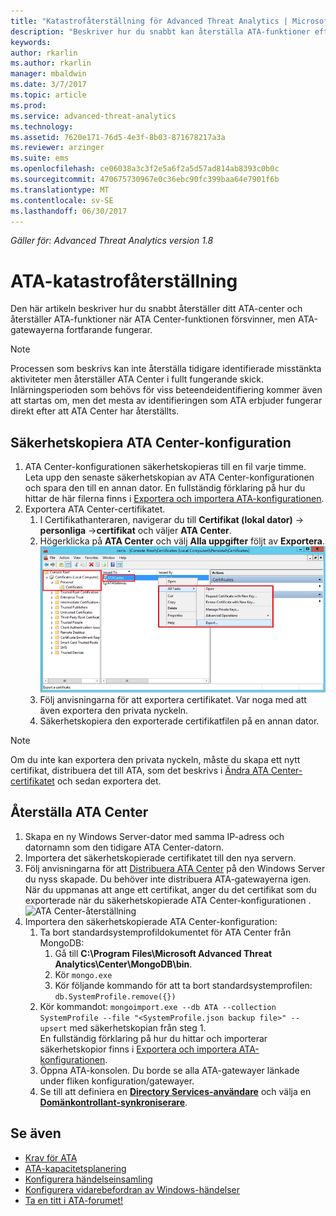 ```yaml
---
title: "Katastrofåterställning för Advanced Threat Analytics | Microsoft Docs"
description: "Beskriver hur du snabbt kan återställa ATA-funktioner efter en katastrof"
keywords: 
author: rkarlin
ms.author: rkarlin
manager: mbaldwin
ms.date: 3/7/2017
ms.topic: article
ms.prod: 
ms.service: advanced-threat-analytics
ms.technology: 
ms.assetid: 7620e171-76d5-4e3f-8b03-871678217a3a
ms.reviewer: arzinger
ms.suite: ems
ms.openlocfilehash: ce06038a3c3f2e5a6f2a5d57ad814ab8393c0b0c
ms.sourcegitcommit: 470675730967e0c36ebc90fc399baa64e7901f6b
ms.translationtype: MT
ms.contentlocale: sv-SE
ms.lasthandoff: 06/30/2017
---
```

*Gäller för: Advanced Threat Analytics version 1.8*



# <a name="ata-disaster-recovery"></a>ATA-katastrofåterställning
Den här artikeln beskriver hur du snabbt återställer ditt ATA-center och återställer ATA-funktioner när ATA Center-funktionen försvinner, men ATA-gatewayerna fortfarande fungerar. 

>[!NOTE]
> Processen som beskrivs kan inte återställa tidigare identifierade misstänkta aktiviteter men återställer ATA Center i fullt fungerande skick. Inlärningsperioden som behövs för viss beteendeidentifiering kommer även att startas om, men det mesta av identifieringen som ATA erbjuder fungerar direkt efter att ATA Center har återställts. 

## <a name="back-up-your-ata-center-configuration"></a>Säkerhetskopiera ATA Center-konfiguration

1. ATA Center-konfigurationen säkerhetskopieras till en fil varje timme. Leta upp den senaste säkerhetskopian av ATA Center-konfigurationen och spara den till en annan dator. En fullständig förklaring på hur du hittar de här filerna finns i [Exportera och importera ATA-konfigurationen](/advanced-threat-analytics/deploy-use/ata-configuration-file). 
2. Exportera ATA Center-certifikatet.
    1. I Certifikathanteraren, navigerar du till **Certifikat (lokal dator)** -> **personliga** ->**certifikat** och väljer **ATA Center**.
    2. Högerklicka på **ATA Center** och välj **Alla uppgifter** följt av **Exportera**. 
     ![ATA Center-certifikat](media/ata-center-cert.png)
    3. Följ anvisningarna för att exportera certifikatet. Var noga med att även exportera den privata nyckeln.
    4. Säkerhetskopiera den exporterade certifikatfilen på en annan dator.

  > [!NOTE] 
  > Om du inte kan exportera den privata nyckeln, måste du skapa ett nytt certifikat, distribuera det till ATA, som det beskrivs i [Ändra ATA Center-certifikatet](/advanced-threat-analytics/deploy-use/modifying-ata-config-centercert) och sedan exportera det. 

## <a name="recover-your-ata-center"></a>Återställa ATA Center

1. Skapa en ny Windows Server-dator med samma IP-adress och datornamn som den tidigare ATA Center-datorn.
4. Importera det säkerhetskopierade certifikatet till den nya servern.
5. Följ anvisningarna för att [Distribuera ATA Center](/advanced-threat-analytics/deploy-use/install-ata-step1) på den Windows Server du nyss skapade. Du behöver inte distribuera ATA-gatewayerna igen. När du uppmanas att ange ett certifikat, anger du det certifikat som du exporterade när du säkerhetskopierade ATA Center-konfigurationen . 
![ATA Center-återställning](media/disaster-recovery-deploymentss.png)
6. Importera den säkerhetskopierade ATA Center-konfiguration:
    1. Ta bort standardsystemprofildokumentet för ATA Center från MongoDB: 
        1. Gå till **C:\Program Files\Microsoft Advanced Threat Analytics\Center\MongoDB\bin**. 
        2. Kör `mongo.exe` 
        3. Kör följande kommando för att ta bort standardsystemprofilen: `db.SystemProfile.remove({})`
    2. Kör kommandot: `mongoimport.exe --db ATA --collection SystemProfile --file "<SystemProfile.json backup file>" --upsert` med säkerhetskopian från steg 1.</br>
    En fullständig förklaring på hur du hittar och importerar säkerhetskopior finns i [Exportera och importera ATA-konfigurationen](/advanced-threat-analytics/deploy-use/ata-configuration-file). 
    3. Öppna ATA-konsolen. Du borde se alla ATA-gatewayer länkade under fliken konfiguration/gatewayer. 
    5. Se till att definiera en [**Directory Services-användare**](/advanced-threat-analytics/deploy-use/install-ata-step2) och välja en [**Domänkontrollant-synkroniserare**](/advanced-threat-analytics/deploy-use/install-ata-step5). 






## <a name="see-also"></a>Se även
- [Krav för ATA](/advanced-threat-analytics/plan-design/ata-prerequisites)
- [ATA-kapacitetsplanering](/advanced-threat-analytics/plan-design/ata-capacity-planning)
- [Konfigurera händelseinsamling](/advanced-threat-analytics/deploy-use/configure-event-collection)
- [Konfigurera vidarebefordran av Windows-händelser](/advanced-threat-analytics/deploy-use/configure-event-collection#configuring-windows-event-forwarding)
- [Ta en titt i ATA-forumet!](https://social.technet.microsoft.com/Forums/security/home?forum=mata)
